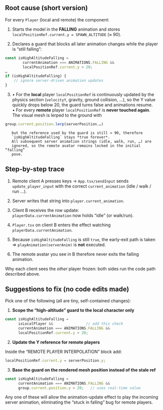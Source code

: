 Root cause (short version)
-------------------------------------------------
For every `Player` (local and remote) the component:

1.  Starts the model in the **FALLING** animation and stores  
    `localPositionRef.current.y = SPAWN_ALTITUDE` (≈ 90).

2.  Declares a guard that blocks all later animation changes while the
    player is “still falling”:

```ts
const isHighAltitudeFalling =
        currentAnimation === ANIMATIONS.FALLING &&
        localPositionRef.current.y > 20;
…
if (isHighAltitudeFalling) {
    // ignore server-driven animation updates
}
```

3.  •  For the **local** player `localPositionRef` is continuously updated by
       the physics section (`velocityY`, gravity, ground collision, …), so the Y
       value quickly drops below 20, the guard turns false and animations
       resume.  
    •  For every **remote** player `localPositionRef` is **never touched
       again**.  
       The visual mesh is lerped to the ground with

```ts
group.current.position.lerp(serverPosition,…)
```

       but the reference used by the guard is still ≈ 90, therefore  
       `isHighAltitudeFalling` stays *true forever*.  
       All subsequent server animation strings (idle, walk, run, …) are
       ignored, so the remote avatar remains locked in the initial “falling”
       pose.

Step-by-step trace
------------------
1. Remote client A presses keys → `App.tsx/sendInput` sends `update_player_input`
   with the correct `current_animation` (idle / walk / run …).

2. Server writes that string into
   `player.current_animation`.

3. Client B receives the row update:  
   `playerData.currentAnimation` now holds “idle” (or walk/run).

4. `Player.tsx` on client B enters the effect watching
   `playerData.currentAnimation`.

5. Because `isHighAltitudeFalling` is still `true`, the early-exit path is
   taken ⇒ `playAnimation(serverAnim)` is **not** executed.

6. The remote avatar you see in B therefore never exits the falling animation.

Why each client sees the *other* player frozen: both sides run the code path
described above.

Suggestions to fix (no code edits made)
---------------------------------------
Pick one of the following (all are tiny, self-contained changes):

1. **Scope the “high-altitude” guard to the local character only**

```ts
const isHighAltitudeFalling =
      isLocalPlayer &&               // add this check
      currentAnimation === ANIMATIONS.FALLING &&
      localPositionRef.current.y > 20;
```

2. **Update the Y reference for remote players**

Inside the “REMOTE PLAYER INTERPOLATION” block add:

```ts
localPositionRef.current.y = serverPosition.y;
```

3. **Base the guard on the rendered mesh position instead of the stale ref**

```ts
const isHighAltitudeFalling =
      currentAnimation === ANIMATIONS.FALLING &&
      group.current.position.y > 20;   // uses real-time value
```

Any one of these will allow the animation-update effect to play the incoming
server animation, eliminating the “stuck in falling” bug for remote players.